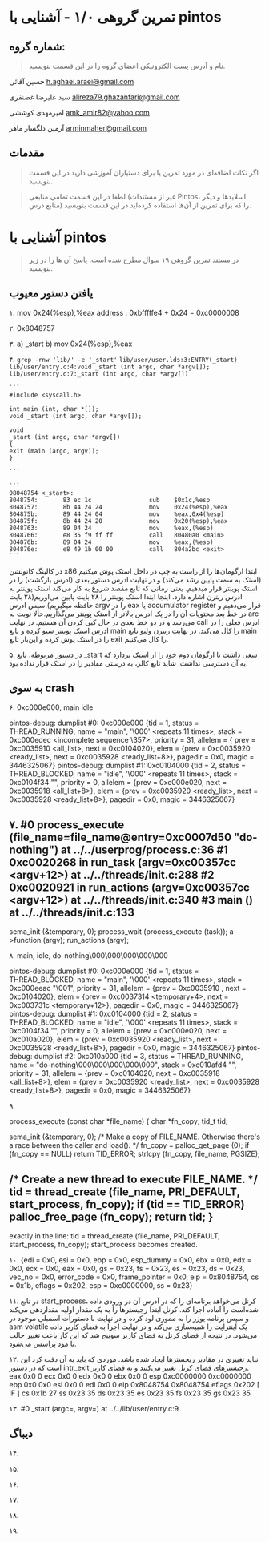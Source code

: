 تمرین گروهی ۱/۰ - آشنایی با pintos
======================

شماره گروه:
-----
> نام و آدرس پست الکترونیکی اعضای گروه را در این قسمت بنویسید.

حسین آقائی h.aghaei.araei@gmail.com

سید علیرضا غضنفری alireza79.ghazanfari@gmail.com 

امیرمهدی کوششی amk_amir82@yahoo.com

آرمین دلگسار ماهر arminmaher@gmail.com 

مقدمات
----------
> اگر نکات اضافه‌ای در مورد تمرین یا برای دستیاران آموزشی دارید در این قسمت بنویسید.


> لطفا در این قسمت تمامی منابعی (غیر از مستندات Pintos، اسلاید‌ها و دیگر منابع  درس) را که برای تمرین از آن‌ها استفاده کرده‌اید در این قسمت بنویسید.

آشنایی با pintos
============
>  در مستند تمرین گروهی ۱۹ سوال مطرح شده است. پاسخ آن ها را در زیر بنویسید.


## یافتن دستور معیوب

۱.
    mov    0x24(%esp),%eax 
	address : 0xbfffffe4 + 0x24 = 0xc0000008 

۲.
    0x8048757
    

۳.
    a) _start
    b) mov    0x24(%esp),%eax
  

۴.
   `grep -rnw 'lib/' -e '_start'`
    ```
    lib/user/user.lds:3:ENTRY(_start) 
    lib/user/entry.c:4:void _start (int argc, char *argv[]); 
    lib/user/entry.c:7:_start (int argc, char *argv[])
    ```
   
    ```
    #include <syscall.h>

    int main (int, char *[]);
    void _start (int argc, char *argv[]);

    void
    _start (int argc, char *argv[])
    {
    exit (main (argc, argv));
    }

    ```
   
    ```
    08048754 <_start>:                                                                                      
    8048754:       83 ec 1c                sub    $0x1c,%esp                                                
    8048757:       8b 44 24 24             mov    0x24(%esp),%eax                                           
    804875b:       89 44 24 04             mov    %eax,0x4(%esp)                                            
    804875f:       8b 44 24 20             mov    0x20(%esp),%eax                                         
    8048763:       89 04 24                mov    %eax,(%esp)                                              
    8048766:       e8 35 f9 ff ff          call   80480a0 <main>                                           
    804876b:       89 04 24                mov    %eax,(%esp)   
    804876e:       e8 49 1b 00 00          call   804a2bc <exit>
    ```
   
   در کالینگ کانونشن x86 ابتدا ارگومان‌ها را از راست به چپ در داخل استک پوش میکنیم (استک به سمت پایین رشد می‌کند) و در نهایت ادرس دستور بعدی (ادرس بازگشت) را در استک پوینتر قرار میدهیم. یعنی زمانی که تابع مقصد شروع به کار می‌کند استک پوینتر به ادرس ریترن اشاره دارد.
   اینجا ابتدا استک پوینتر را ۲۸ بایت پایین می‌اوریم(۲۸ بایت حافظه میگیریم).سپس ادرس argv را در eax یا accumulator register قرار می‌دهیم و در خط بعد محتویات آن را در یک ادرس بالاتر از استک پوینتر می‌گذاریم.حالا نوبت به arc می‌رسد و در دو خط بعدی در حال کپی کردن آن هستیم. در نهایت call ادرس فعلی را در ادرس استک پوینتر سیو کرده و تابع main را کال می‌کند. در نهایت ریترن ولیو تابع main را در استک پوش کرده و این‌بار تابع exit را کال می‌کنیم.
   
   

۵. در دستور مربوطه، تابع _start سعی داشت تا  ارگومان دوم خود را از استک بردارد که به آن دسترسی نداشت. شاید تابع کالر، به درستی مقادیر را در استک قرار نداده بود.

## به سوی crash

۶.
0xc000e000, main
idle

pintos-debug: dumplist #0: 0xc000e000 {tid = 1, status = THREAD_RUNNING, name = "main", '\000' <repeats 11 times>, stack = 0xc000edec <incomplete sequence \357>, priority = 31, allelem = {
prev = 0xc0035910 <all_list>, next = 0xc0104020}, elem = {prev = 0xc0035920 <ready_list>, next = 0xc0035928 <ready_list+8>}, pagedir = 0x0, magic = 3446325067}
pintos-debug: dumplist #1: 0xc0104000 {tid = 2, status = THREAD_BLOCKED, name = "idle", '\000' <repeats 11 times>, stack = 0xc0104f34 "", priority = 0, allelem = {prev = 0xc000e020, next = 0xc0035918 <all_list+8>}, elem = {prev = 0xc0035920 <ready_list>, next = 0xc0035928 <ready_list+8>}, pagedir = 0x0, magic = 3446325067}

۷.
#0  process_execute (file_name=file_name@entry=0xc0007d50 "do-nothing") at ../../userprog/process.c:36
#1  0xc0020268 in run_task (argv=0xc00357cc <argv+12>) at ../../threads/init.c:288
#2  0xc0020921 in run_actions (argv=0xc00357cc <argv+12>) at ../../threads/init.c:340
#3  main () at ../../threads/init.c:133
------
sema_init (&temporary, 0);
process_wait (process_execute (task));
a->function (argv);
run_actions (argv);


۸.
main, idle, do-nothing\000\000\000\000\000

pintos-debug: dumplist #0: 0xc000e000 {tid = 1, status = THREAD_BLOCKED, name = "main", '\000' <repeats 11 times>, stack = 0xc000eeac "\001", priority = 31, allelem = {prev = 0xc0035910 <a
ll_list>, next = 0xc0104020}, elem = {prev = 0xc0037314 <temporary+4>, next = 0xc003731c <temporary+12>}, pagedir = 0x0, magic = 3446325067}
pintos-debug: dumplist #1: 0xc0104000 {tid = 2, status = THREAD_BLOCKED, name = "idle", '\000' <repeats 11 times>, stack = 0xc0104f34 "", priority = 0, allelem = {prev = 0xc000e020, next =
 0xc010a020}, elem = {prev = 0xc0035920 <ready_list>, next = 0xc0035928 <ready_list+8>}, pagedir = 0x0, magic = 3446325067}
pintos-debug: dumplist #2: 0xc010a000 {tid = 3, status = THREAD_RUNNING, name = "do-nothing\000\000\000\000\000", stack = 0xc010afd4 "", priority = 31, allelem = {prev = 0xc0104020, next =
 0xc0035918 <all_list+8>}, elem = {prev = 0xc0035920 <ready_list>, next = 0xc0035928 <ready_list+8>}, pagedir = 0x0, magic = 3446325067}

۹.

process_execute (const char *file_name)
{
char *fn_copy;
tid_t tid;

sema_init (&temporary, 0);
/* Make a copy of FILE_NAME.
Otherwise there's a race between the caller and load(). */
fn_copy = palloc_get_page (0);
if (fn_copy == NULL)
return TID_ERROR;
strlcpy (fn_copy, file_name, PGSIZE);

/* Create a new thread to execute FILE_NAME. */
tid = thread_create (file_name, PRI_DEFAULT, start_process, fn_copy);
if (tid == TID_ERROR)
palloc_free_page (fn_copy);
return tid;
}
------
exactly in the line:
tid = thread_create (file_name, PRI_DEFAULT, start_process, fn_copy);
start_process becomes created.

۱۰.
 {edi = 0x0, esi = 0x0, ebp = 0x0, esp_dummy = 0x0, ebx = 0x0, edx = 0x0, ecx = 0x0, eax = 0x0, gs = 
0x23, fs = 0x23, es = 0x23, ds = 0x23, vec_no = 0x0, error_code = 0x0, frame_pointer = 0x0, eip = 0x8048754, cs = 0x1b, eflags = 0x202, esp = 0xc0000000, ss = 0x23}


۱۱. در تابع start_process، کرنل می‌خواهد برنامه‌ای را که در آدرس آن در ورودی داده شده‌است را آماده اجرا کند. کرنل ابتدا رجیستر‌ها را به یک مقدار اولیه مقداردهی می‌کند و سپس برنامه یوزر را به مموری لود کرده و در نهایت با دستورات اسمبلی موجود در asm volatile یک اینتراپت را شبیه‌سازی می‌کند و در نهایت اجرا به فضای کاربر داده می‌شود. در نتیجه از فضای کرنل به فضای کاربر سوییج شد که این کار باعث تغییر حالت یا مود پراسس می‌شود.

۱۲. نباید تغییری در مقادیر ریجستر‌ها ایجاد شده باشد. موردی که باید به آن دقت کرد این است که در دستور intr_exit رجیستر‌های فضای کرنل تغییر می‌کنند و نه فضای کاربر.
eax            0x0      0
ecx            0x0      0
edx            0x0      0
ebx            0x0      0
esp            0xc0000000       0xc0000000
ebp            0x0      0x0
esi            0x0      0
edi            0x0      0
eip            0x8048754        0x8048754
eflags         0x202    [ IF ]
cs             0x1b     27
ss             0x23     35
ds             0x23     35
es             0x23     35
fs             0x23     35
gs             0x23     35

۱۳. 
	#0  _start (argc=<unavailable>, argv=<unavailable>) at ../../lib/user/entry.c:9


## دیباگ

۱۴.

۱۵.

۱۶.

۱۷.

۱۸.

۱۹.
